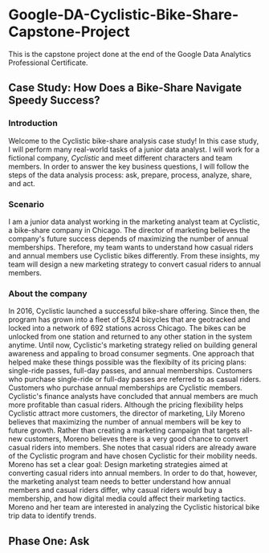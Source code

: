 # Google-DA-Cyclistic-Bike-Share-Capstone-Project
This is the capstone project done at the end of the Google Data Analytics Professional Certificate.
## Case Study: How Does a Bike-Share Navigate Speedy Success?
### Introduction
Welcome to the Cyclistic bike-share analysis case study! In this case study, I will perform many real-world tasks of a junior data analyst. I will work for a fictional company, *Cyclistic* and meet different characters and team members. In order to answer the key business questions, I will follow the steps of the data analysis process: ask, prepare, process, analyze, share, and act.
### Scenario
I am a junior data analyst working in the marketing analyst team at Cyclistic, a bike-share company in Chicago. The director of marketing believes the company's future success depends of maximizing the number of annual memberships. Therefore, my team wants to understand how casual riders and annual members use Cyclistic bikes differently. From these insights, my team will design a new marketing strategy to convert casual riders to annual members.
### About the company
In 2016, Cyclistic launched a successful bike-share offering. Since then, the program has grown into a fleet of 5,824 bicycles that are geotracked and locked into a network of 692 stations across Chicago. The bikes can be unlocked from one station and returned to any other station in the system anytime.
Until now, Cyclistic's marketing strategy relied on building general awareness and appaling to broad consumer segments. One approach that helped make these things possible was the flexibilty of its pricing plans: single-ride passes, full-day passes, and annual memberships. Customers who purchase single-ride or full-day passes are referred to as casual riders. Customers who purchase annual memberships are Cyclistic members.
Cyclistic's finance analysts have concluded that annual members are much more profitable than casual riders. Although the pricing flexibility helps Cyclistic attract more customers, the director of marketing, Lily Moreno believes that maximizing the number of annual members will be key to future growth. Rather than creating a marketing campaign that targets all-new customers, Moreno believes there is a very good chance to convert casual riders into members. She notes that casual riders are already aware of the Cyclistic program and have chosen Cyclistic for their mobility needs.
Moreno has set a clear goal: Design marketing strategies aimed at converting casual riders into annual members. In order to do that, however, the marketing analyst team needs to better understand how annual members and casual riders differ, why casual riders would buy a membership, and how digital media could affect their marketing tactics. Moreno and her team are interested in analyzing the Cyclistic historical bike trip data to identify trends.
## Phase One: Ask
